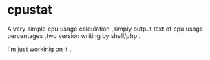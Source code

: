 # cpustat
A very simple cpu usage calculation ,simply output text of cpu usage percentages ,two version writing by shell/php .

I'm just workinig on it .

